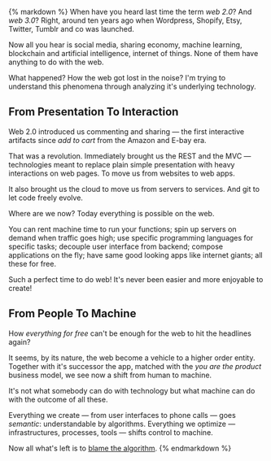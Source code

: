 {% markdown %}
  When have you heard last time the term *web 2.0*? And *web 3.0*?
  Right, around ten years ago when Wordpress, Shopify, Etsy, Twitter, Tumblr and co was launched.

  Now all you hear is social media, sharing economy, machine learning, blockchain and artificial intelligence, internet of things. None of them have anything to do with the web.

  What happened? How the web got lost in the noise? I'm trying to understand this phenomena through analyzing it's underlying technology.

  ## From Presentation To Interaction

  Web 2.0 introduced us commenting and sharing &mdash; the first interactive artifacts since *add to cart* from the Amazon and E-bay era.

  That was a revolution. Immediately brought us the REST and the MVC &mdash; technologies meant to replace plain simple presentation with heavy interactions on web pages. To move us from websites to web apps.

  It also brought us the cloud to move us from servers to services. And git to let code freely evolve.

  Where are we now? Today everything is possible on the web.

  You can rent machine time to run your functions; spin up servers on demand when traffic goes high; use specific programming languages for specific tasks; decouple user interface from backend; compose applications on the fly; have same good looking apps like internet giants; all these for free.

  Such a perfect time to do web! It's never been easier and more enjoyable to create!

  ## From People To Machine

  How *everything for free* can't be enough for the web to hit the headlines again?

  It seems, by its nature, the web become a vehicle to a higher order entity. Together with it's successor the app, matched with the *you are the product* business model, we see now a shift from human to machine.

  It's not what somebody can do with technology but what machine can do with the outcome of all these.

  Everything we create &mdash; from user interfaces to phone calls &mdash; goes *semantic*: understandable by algorithms. Everything we optimize &mdash; infrastructures, processes, tools &mdash; shifts control to machine.

  Now all what's left is to [blame the algorithm](https://imgur.com/gallery/RYP2L). 
{% endmarkdown %}
